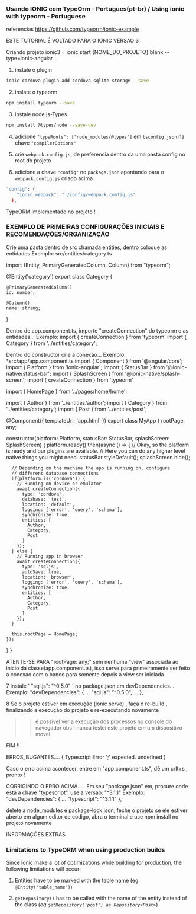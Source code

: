 ### Usando IONIC com TypeOrm - Portugues(pt-br) / Using ionic with typeorm - Portuguese

referencias
https://github.com/typeorm/ionic-example

ESTE TUTORIAL É VOLTADO PARA O IONIC VERSAO 3

Criando projeto ionic3 = ionic start {NOME_DO_PROJETO} blank --type=ionic-angular

1. instale o plugin
```bash
ionic cordova plugin add cordova-sqlite-storage --save
```

2. inslate o typeorm
```bash
npm install typeorm --save
```

3. instale node.js-Types
```bash
npm install @types/node --save-dev
```

4. adicione  `"typeRoots": ["node_modules/@types"]` em `tsconfig.json` na chave `"compilerOptions"`

5. crie `webpack.config.js`, de preferencia dentro da uma pasta config no root do projeto

6. adicione a chave `"config"` no `package.json` apontando para o `webpack.config.js` criado acima
```bash
"config": {
    "ionic_webpack": "./config/webpack.config.js"
  },
```
TypeORM implementado no projeto !

### EXEMPLO DE PRIMEIRAS CONFIGURAÇÕES INICIAIS E RECOMENDAÇÕES/ORGANIZAÇÃO

Crie uma pasta dentro de src chamada entities, dentro coloque as entidades
Exemplo: src/entities/category.ts

import {Entity, PrimaryGeneratedColumn, Column} from "typeorm";

@Entity('category')
export class Category {

    @PrimaryGeneratedColumn()
    id: number;

    @Column()
    name: string;

}

Dentro de app.component.ts, importe "createConnection" do typeorm e as entidades...
Exemplo: 
import { createConnection } from 'typeorm'
import { Category } from '../entities/category';

Dentro do constructor crie a conexão...
Exemplo:
*src/app/app.component.ts
import { Component } from '@angular/core';
import { Platform } from 'ionic-angular';
import { StatusBar } from '@ionic-native/status-bar';
import { SplashScreen } from '@ionic-native/splash-screen';
import { createConnection } from 'typeorm'

import { HomePage } from '../pages/home/home';

import { Author } from '../entities/author';
import { Category } from '../entities/category';
import { Post } from '../entities/post';

@Component({
  templateUrl: 'app.html'
})
export class MyApp {
  rootPage: any;

  constructor(platform: Platform, statusBar: StatusBar, splashScreen: SplashScreen) {
    platform.ready().then(async () => {
      // Okay, so the platform is ready and our plugins are available.
      // Here you can do any higher level native things you might need.
      statusBar.styleDefault();
      splashScreen.hide();

      // Depending on the machine the app is running on, configure
      // different database connections
      if(platform.is('cordova')) {
        // Running on device or emulator
        await createConnection({
          type: 'cordova',
          database: 'test',
          location: 'default',
          logging: ['error', 'query', 'schema'],
          synchronize: true,
          entities: [
            Author,
            Category,
            Post
          ]
        });
      } else {
        // Running app in browser
        await createConnection({
          type: 'sqljs',
          autoSave: true,
          location: 'browser',
          logging: ['error', 'query', 'schema'],
          synchronize: true,
          entities: [
            Author,
            Category,
            Post
          ]
        });
      }

      this.rootPage = HomePage;
    });
  }
}

ATENTE-SE PARA "rootPage: any;" sem nenhuma "view" associada ao inicio da classe(app.component.ts), isso serve para primeiramente ser feito a conexao com o banco para somente depois a view ser iniciada

7 instale ' "sql.js": "^0.5.0" ' no package.json em devDependencies...
Exemplo:
"devDependencies": {
	...
    "sql.js": "^0.5.0",
	...
  },
  
8 Se o projeto estiver em execução (ionic serve) , faça o re-build , finalizando a execução do projeto e re-executando novamente

>> é possivel ver a execução dos processos no console do navegador
obs : nunca testei este projeto em um dispositivo movel

FIM !!

ERROS_BUGANTES....
{
Typescript Error
';' expected.
undefined
}

Caso o erro acima acontecer, entre em "app.component.ts", dê um crlt+s , pronto !


CORRIGINDO O ERRO ACIMA.....
Em seu "package.json" em, procure onde esta a chave "typescript", use a versao: "^3.1.1"
Exemplo: 
"devDependencies": {
	...
    "typescript": "^3.1.1"
  },
 
delete a node_modules e package-lock.json, feche o projeto se ele estiver aberto em algum editor de codigo, abra o terminal e use
npm install no projeto novamente


INFORMAÇÕES EXTRAS
### Limitations to TypeORM when using production builds

Since Ionic make a lot of optimizations while building for production, the following limitations will occur:

1. Entities have to be marked with the table name (eg `@Entity('table_name')`)

2. `getRepository()` has to be called with the name of the entity instead of the class (*eg `getRepository('post') as Repository<Post>`*)





